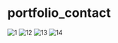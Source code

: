 # portfolio_contact
![1](https://user-images.githubusercontent.com/98634205/177211867-5a1d5c28-e38f-4813-aaa6-08f334e19f2d.jpg)
![12](https://user-images.githubusercontent.com/98634205/177211924-8c22f3d0-2f10-47e1-8c5a-d33b97374625.jpg)
![13](https://user-images.githubusercontent.com/98634205/177211989-9e6e3fd2-f8dc-4ba1-b703-155502784617.jpg)
![14](https://user-images.githubusercontent.com/98634205/177212049-b27e5698-d850-478b-97dd-a6fd511ea4ea.jpg)

